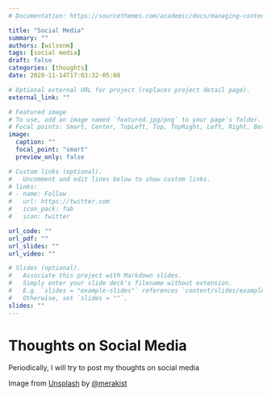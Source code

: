 ```yaml
---
# Documentation: https://sourcethemes.com/academic/docs/managing-content/

title: "Social Media"
summary: ""
authors: [wilsonm]
tags: [social media]
draft: false
categories: [thoughts]
date: 2020-11-14T17:03:32-05:00

# Optional external URL for project (replaces project detail page).
external_link: ""

# Featured image
# To use, add an image named `featured.jpg/png` to your page's folder.
# Focal points: Smart, Center, TopLeft, Top, TopRight, Left, Right, BottomLeft, Bottom, BottomRight.
image:
  caption: ""
  focal_point: "smart"
  preview_only: false

# Custom links (optional).
#   Uncomment and edit lines below to show custom links.
# links:
# - name: Follow
#   url: https://twitter.com
#   icon_pack: fab
#   icon: twitter

url_code: ""
url_pdf: ""
url_slides: ""
url_video: ""

# Slides (optional).
#   Associate this project with Markdown slides.
#   Simply enter your slide deck's filename without extension.
#   E.g. `slides = "example-slides"` references `content/slides/example-slides.md`.
#   Otherwise, set `slides = ""`.
slides: ""
---
```


# Thoughts on Social Media

Periodically, I will try to post my thoughts on social media

Image from [Unsplash](https://unsplash.com/) by [@merakist](https://unsplash.com/@merakist)


